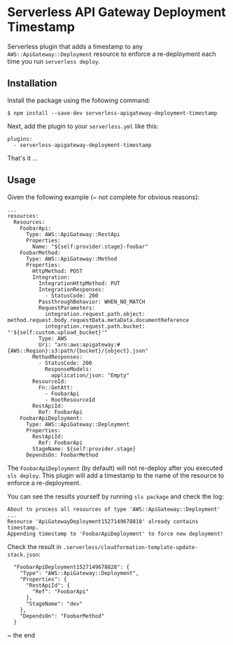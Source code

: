 # Serverless API Gateway Deployment Timestamp

Serverless plugin that adds a timestamp to any `AWS::ApiGateway::Deployment` resource to enforce a re-deployment each time you run `serverless deploy`.

## Installation
Install the package using the following command:

```
$ npm install --save-dev serverless-apigateway-deployment-timestamp
```

Next, add the plugin to your `serverless.yml` like this:

```
plugins:
  - serverless-apigateway-deployment-timestamp
```

That's it ...

## Usage
Given the following example (~ not complete for obvious reasons):

```
...
resources:
  Resources:
    FoobarApi:
      Type: AWS::ApiGateway::RestApi
      Properties:
        Name: "${self:provider.stage}-foobar"
    FoobarMethod:
      Type: AWS::ApiGateway::Method
      Properties:
        HttpMethod: POST
        Integration:
          IntegrationHttpMethod: PUT
          IntegrationResponses:
            - StatusCode: 200
          PassthroughBehavior: WHEN_NO_MATCH
          RequestParameters:
            integration.request.path.object: method.request.body.requestData.metaData.documentReference
            integration.request.path.bucket: "'${self:custom.upload_bucket}'"
          Type: AWS
          Uri: "arn:aws:apigateway:#{AWS::Region}:s3:path/{bucket}/{object}.json"
        MethodResponses:
          - StatusCode: 200
            ResponseModels: 
              application/json: "Empty"
        ResourceId:
          Fn::GetAtt:
            - FoobarApi
            - RootResourceId
        RestApiId:
          Ref: FoobarApi
    FoobarApiDeployment:
      Type: AWS::ApiGateway::Deployment
      Properties:
        RestApiId:
          Ref: FoobarApi
        StageName: ${self:provider.stage}
      DependsOn: FoobarMethod
```

The `FoobarApiDeployment` (by default) will not re-deploy after you executed `sls deploy`. This plugin will add a timestamp to the name of the resource to enforce a re-deployment.

You can see the results yourself by running `sls package` and check the log:

```
About to process all resources of type 'AWS::ApiGateway::Deployment' ...
Resource 'ApiGatewayDeployment1527149678818' already contains timestamp.
Appending timestamp to 'FoobarApiDeployment' to force new deployment!
```

Check the result in `.serverless/cloudformation-template-update-stack.json`:

```
  "FoobarApiDeployment1527149678828": {
    "Type": "AWS::ApiGateway::Deployment",
    "Properties": {
      "RestApiId": {
        "Ref": "FoobarApi"
      },
      "StageName": "dev"
    },
    "DependsOn": "FoobarMethod"
  }
```

~ the end